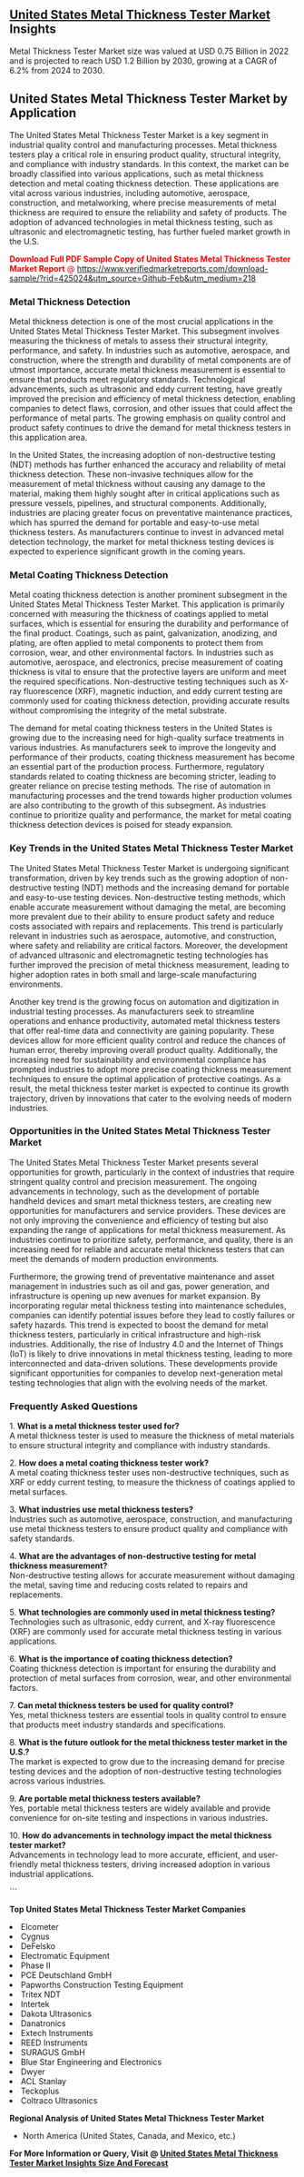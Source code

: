 <h2><a href="https://www.verifiedmarketreports.com/download-sample/?rid=425024&amp;utm_source=Github-Feb&amp;utm_medium=218" target="_blank">United States Metal Thickness Tester Market</a> Insights</h2><p>Metal Thickness Tester Market size was valued at USD 0.75 Billion in 2022 and is projected to reach USD 1.2 Billion by 2030, growing at a CAGR of 6.2% from 2024 to 2030.</p><p> <h2>United States Metal Thickness Tester Market by Application</h2> <p>The United States Metal Thickness Tester Market is a key segment in industrial quality control and manufacturing processes. Metal thickness testers play a critical role in ensuring product quality, structural integrity, and compliance with industry standards. In this context, the market can be broadly classified into various applications, such as metal thickness detection and metal coating thickness detection. These applications are vital across various industries, including automotive, aerospace, construction, and metalworking, where precise measurements of metal thickness are required to ensure the reliability and safety of products. The adoption of advanced technologies in metal thickness testing, such as ultrasonic and electromagnetic testing, has further fueled market growth in the U.S.</p> <p><p><span class=""><span style="color: #ff0000;"><strong>Download Full PDF Sample Copy of United States Metal Thickness Tester Market Report</strong> @ </span><a href="https://www.verifiedmarketreports.com/download-sample/?rid=425024&amp;utm_source=Github-Feb&amp;utm_medium=218" target="_blank">https://www.verifiedmarketreports.com/download-sample/?rid=425024&amp;utm_source=Github-Feb&amp;utm_medium=218</a></span></p></p> <h3>Metal Thickness Detection</h3> <p>Metal thickness detection is one of the most crucial applications in the United States Metal Thickness Tester Market. This subsegment involves measuring the thickness of metals to assess their structural integrity, performance, and safety. In industries such as automotive, aerospace, and construction, where the strength and durability of metal components are of utmost importance, accurate metal thickness measurement is essential to ensure that products meet regulatory standards. Technological advancements, such as ultrasonic and eddy current testing, have greatly improved the precision and efficiency of metal thickness detection, enabling companies to detect flaws, corrosion, and other issues that could affect the performance of metal parts. The growing emphasis on quality control and product safety continues to drive the demand for metal thickness testers in this application area.</p> <p>In the United States, the increasing adoption of non-destructive testing (NDT) methods has further enhanced the accuracy and reliability of metal thickness detection. These non-invasive techniques allow for the measurement of metal thickness without causing any damage to the material, making them highly sought after in critical applications such as pressure vessels, pipelines, and structural components. Additionally, industries are placing greater focus on preventative maintenance practices, which has spurred the demand for portable and easy-to-use metal thickness testers. As manufacturers continue to invest in advanced metal detection technology, the market for metal thickness testing devices is expected to experience significant growth in the coming years.</p> <h3>Metal Coating Thickness Detection</h3> <p>Metal coating thickness detection is another prominent subsegment in the United States Metal Thickness Tester Market. This application is primarily concerned with measuring the thickness of coatings applied to metal surfaces, which is essential for ensuring the durability and performance of the final product. Coatings, such as paint, galvanization, anodizing, and plating, are often applied to metal components to protect them from corrosion, wear, and other environmental factors. In industries such as automotive, aerospace, and electronics, precise measurement of coating thickness is vital to ensure that the protective layers are uniform and meet the required specifications. Non-destructive testing techniques such as X-ray fluorescence (XRF), magnetic induction, and eddy current testing are commonly used for coating thickness detection, providing accurate results without compromising the integrity of the metal substrate.</p> <p>The demand for metal coating thickness testers in the United States is growing due to the increasing need for high-quality surface treatments in various industries. As manufacturers seek to improve the longevity and performance of their products, coating thickness measurement has become an essential part of the production process. Furthermore, regulatory standards related to coating thickness are becoming stricter, leading to greater reliance on precise testing methods. The rise of automation in manufacturing processes and the trend towards higher production volumes are also contributing to the growth of this subsegment. As industries continue to prioritize quality and performance, the market for metal coating thickness detection devices is poised for steady expansion.</p> <h3>Key Trends in the United States Metal Thickness Tester Market</h3> <p>The United States Metal Thickness Tester Market is undergoing significant transformation, driven by key trends such as the growing adoption of non-destructive testing (NDT) methods and the increasing demand for portable and easy-to-use testing devices. Non-destructive testing methods, which enable accurate measurement without damaging the metal, are becoming more prevalent due to their ability to ensure product safety and reduce costs associated with repairs and replacements. This trend is particularly relevant in industries such as aerospace, automotive, and construction, where safety and reliability are critical factors. Moreover, the development of advanced ultrasonic and electromagnetic testing technologies has further improved the precision of metal thickness measurement, leading to higher adoption rates in both small and large-scale manufacturing environments.</p> <p>Another key trend is the growing focus on automation and digitization in industrial testing processes. As manufacturers seek to streamline operations and enhance productivity, automated metal thickness testers that offer real-time data and connectivity are gaining popularity. These devices allow for more efficient quality control and reduce the chances of human error, thereby improving overall product quality. Additionally, the increasing need for sustainability and environmental compliance has prompted industries to adopt more precise coating thickness measurement techniques to ensure the optimal application of protective coatings. As a result, the metal thickness tester market is expected to continue its growth trajectory, driven by innovations that cater to the evolving needs of modern industries.</p> <h3>Opportunities in the United States Metal Thickness Tester Market</h3> <p>The United States Metal Thickness Tester Market presents several opportunities for growth, particularly in the context of industries that require stringent quality control and precision measurement. The ongoing advancements in technology, such as the development of portable handheld devices and smart metal thickness testers, are creating new opportunities for manufacturers and service providers. These devices are not only improving the convenience and efficiency of testing but also expanding the range of applications for metal thickness measurement. As industries continue to prioritize safety, performance, and quality, there is an increasing need for reliable and accurate metal thickness testers that can meet the demands of modern production environments.</p> <p>Furthermore, the growing trend of preventative maintenance and asset management in industries such as oil and gas, power generation, and infrastructure is opening up new avenues for market expansion. By incorporating regular metal thickness testing into maintenance schedules, companies can identify potential issues before they lead to costly failures or safety hazards. This trend is expected to boost the demand for metal thickness testers, particularly in critical infrastructure and high-risk industries. Additionally, the rise of Industry 4.0 and the Internet of Things (IoT) is likely to drive innovations in metal thickness testing, leading to more interconnected and data-driven solutions. These developments provide significant opportunities for companies to develop next-generation metal testing technologies that align with the evolving needs of the market.</p> <h3>Frequently Asked Questions</h3> <p>1. <b>What is a metal thickness tester used for?</b><br> A metal thickness tester is used to measure the thickness of metal materials to ensure structural integrity and compliance with industry standards.</p> <p>2. <b>How does a metal coating thickness tester work?</b><br> A metal coating thickness tester uses non-destructive techniques, such as XRF or eddy current testing, to measure the thickness of coatings applied to metal surfaces.</p> <p>3. <b>What industries use metal thickness testers?</b><br> Industries such as automotive, aerospace, construction, and manufacturing use metal thickness testers to ensure product quality and compliance with safety standards.</p> <p>4. <b>What are the advantages of non-destructive testing for metal thickness measurement?</b><br> Non-destructive testing allows for accurate measurement without damaging the metal, saving time and reducing costs related to repairs and replacements.</p> <p>5. <b>What technologies are commonly used in metal thickness testing?</b><br> Technologies such as ultrasonic, eddy current, and X-ray fluorescence (XRF) are commonly used for accurate metal thickness testing in various applications.</p> <p>6. <b>What is the importance of coating thickness detection?</b><br> Coating thickness detection is important for ensuring the durability and protection of metal surfaces from corrosion, wear, and other environmental factors.</p> <p>7. <b>Can metal thickness testers be used for quality control?</b><br> Yes, metal thickness testers are essential tools in quality control to ensure that products meet industry standards and specifications.</p> <p>8. <b>What is the future outlook for the metal thickness tester market in the U.S.?</b><br> The market is expected to grow due to the increasing demand for precise testing devices and the adoption of non-destructive testing technologies across various industries.</p> <p>9. <b>Are portable metal thickness testers available?</b><br> Yes, portable metal thickness testers are widely available and provide convenience for on-site testing and inspections in various industries.</p> <p>10. <b>How do advancements in technology impact the metal thickness tester market?</b><br> Advancements in technology lead to more accurate, efficient, and user-friendly metal thickness testers, driving increased adoption in various industrial applications.</p> ```</p><p><strong>Top United States Metal Thickness Tester Market Companies</strong></p><div data-test-id=""><p><li>Elcometer</li><li> Cygnus</li><li> DeFelsko</li><li> Electromatic Equipment</li><li> Phase II</li><li> PCE Deutschland GmbH</li><li> Papworths Construction Testing Equipment</li><li> Tritex NDT</li><li> Intertek</li><li> Dakota Ultrasonics</li><li> Danatronics</li><li> Extech Instruments</li><li> REED Instruments</li><li> SURAGUS GmbH</li><li> Blue Star Engineering and Electronics</li><li> Dwyer</li><li> ACL Stanlay</li><li> Teckoplus</li><li> Coltraco Ultrasonics</li></p><div><strong>Regional Analysis of&nbsp;United States Metal Thickness Tester Market</strong></div><ul><li dir="ltr"><p dir="ltr">North America&nbsp;(United States, Canada, and Mexico, etc.)</p></li></ul><p><strong>For More Information or Query, Visit @&nbsp;</strong><strong><a href="https://www.verifiedmarketreports.com/product/metal-thickness-tester-market/?utm_source=Github-Feb&amp;utm_medium=218" target="_blank">United States Metal Thickness Tester Market Insights Size And Forecast</a></strong></p></div>
